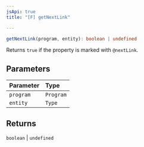 ```yaml
---
jsApi: true
title: "[F] getNextLink"

---
```

```ts
getNextLink(program, entity): boolean | undefined
```

Returns `true` if the property is marked with `@nextLink`.

## Parameters

| Parameter | Type |
| :------ | :------ |
| `program` | `Program` |
| `entity` | `Type` |

## Returns

`boolean` \| `undefined`
